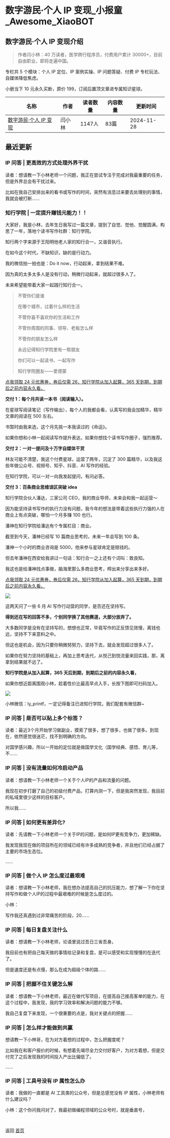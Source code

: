 # 数字游民·个人 IP 变现_小报童_Awesome_XiaoBOT

## 数字游民·个人 IP 变现介绍
> 作者闫小林：40 万读者，医学跨行程序员，付费用户累计 30000+，目前自由职业，即将走遍中国。    
    
专栏共 5 个模块：个人 IP 定位、IP 案例实操、IP 问题答疑、付费 IP 专栏玩法、自媒体降低焦虑。    
    
小册当下 10 元永久买断，原价 199，订阅后置顶文章进专属知识星球。  
  


|名称|作者|读者数量|内容数量|更新时间|
|---|---|---|---|---|
|[数字游民·个人 IP 变现](https://xiaobot.net/p/lin?refer=0b133df9-27dc-423b-8101-639049001c13)|闫小林|1147人|83篇|2024-11-28|

## 最近更新
### IP 问答 | 更高效的方式处理外界干扰

读者：想请教一下小林老师一个问题，我正在尝试专注于完成对我最重要的任务，但是外界总会有干扰过来。

比如在我自己安排出来的看书或写作的时间，突然有消息过来要去处理别的事情，我就会被打断......

### 知行学院 | 一定提升赚钱元能力！！

大家好，我是小林，去年生日我写过一篇文章，提到了自觉、觉他、觉醒圆满，构思了一年，落地个读书写作社群：知行学院。

知行两个字来源于王阳明他老人家的知行合一，又谐音执行。

在如今这个时代，不缺知识，缺的是行动力。

我的微信拍一拍也是：Do it now，行动起来，拿到结果不难。

因为真的太多太多人是没有行动，稍微行动起来，就超过很多人了。

未来希望能带着大家一起践行知行合一。

> 不管你们是谁
>
> 在哪个城市，过着什么样的生活
>
> 不管你喜不喜欢你的生活和工作
>
> 不管你周围的同事、领导、老板怎么样
>
> 不管你的朋友怎么样
>
> 永远记得知行学院里有一帮朋友
>
> 你们可以一起读书、一起写作
>
> 知行学院圈友——爱德蒙

[点我领取 24 元优惠券，券后仅需 26，知行学院从加入起算，365 天到期，到期后之前内容永久看。](https://t.zsxq.com/uMZkr)

**交付 1：每个月共读一本书（阅读输入）。**

在星球写阅读笔记（写作输出），每个人的我都会看，认真写的我会加精华，精华文章的阅读在 500 左右。

书暂时由我来选，这个月先挑一本我读过的《命运》。

如果你想和小林一起阅读写作提升表达，如果你想找个读书写作圈子，强烈推荐。

**交付 2：一对一提问及十万字自媒体干货**

林友可能不清楚，我这个付费星球，运营了两年，沉淀了 300 篇精华，以及我这些年做公众号、视频号、知乎、抖音、AI 写作的经验。

在知行学院，可以一对一向我发起提问，​有问必答。

**交付 3：百条商业思维误区突破 idea**

知行学院合伙人潘达，三家公司 CEO，我的商业导师，未来会和我一起运营～

因为能坚持读书写作的执行力没有问题，我今年的想法是带着这些执行力强的人在商业上有点突破，哪怕一个月多赚 100 也行。

潘神在知行学院给潘达有个专属栏目：商业。

截至到今天，潘神已经写 10 篇商业思考的，未来一年会写到 100 条。

潘神一个小时的商业咨询是 5000，他来参与星球肯定是赔钱的。

但去年潘神在西安给我讲过一句话：知行合一之上还有个词叫：致良知。

我这也是给潘神找点事做，脑海里那么多商业思考，榨出来分享出来多好。

[点我领取 24 元优惠券，券后仅需 26，知行学院从加入起算，365 天到期，到期后之前内容永久看。](https://t.zsxq.com/uMZkr)

![](https://static.xiaobot.net/file/2024-11-28/61324/e60de66fae4181b9b5bb8d1cf69f63a1.png)

这两天问了一些 6 月 AI 写作行动营的同学，是否还在坚持写。

**得到还在写的回答不多，个别同学换了其他赛道，大部分放弃了。**

大多数同学是没有在坚持写的，想想也正常，毕竟写作的正反馈见效慢，离钱也远，坚持不下来意料之中。

但这也是机会，因为只要你稍微努努力，坚持下去，就会发现超过很多人了。

如果你在努力坚持的基础上，再加上思考迭代，从悦己到悦流量来回实践，那，离拿到结果就不远了。

**知行学院是从加入起算，365 天后到期，到期后之前的内容永久看，**

如果你想近距离围观小林，趁着性价比最高早点入手，长按下图即可扫码加入。

![](https://static.xiaobot.net/file/2024-11-28/61324/142534fee50df372ab1eb03de0c2e7ec.png)

​小林微信：ly_printf，一定记得备注已进知行学院，我们配套有微信群~

### IP 问答 | 是否可以贴上多个标签？

读者：最近3个月开始学习做副业，摸索了很多，想了很多，也做了很多。到现在，依然感觉很迷茫，找不到明确的方向。

对国学感兴趣，所以一开始的定位就是做国学文化（国学经典、感悟、育儿等，不......

### IP 问答 | 没有流量如何冷启动产品

读者：想请教一下小林老师一个关于个人IP的产品和流量的问题。

我现在初步打磨了自己的初级付费产品，打算内测一下，但是我突然发现，我目前的私域里很少这样的目标客户。

所以我......

### IP 问答 | 如何更有差异化?

读者：先请教一下小林老师一个关于IP的问题，是如何IP更有竞争力，更加稀缺。

我发现我现在做的项目所在的领域已经有许多成熟的竞争者，并且他们已经占据了主要的市场生态位。

......

### IP 问答 | 做个人 IP 怎么度过最艰难

读者：想请教一下小林老师，我在想办法提高自己的抗压能力，想了解一下你在坚持写作和做个人IP的过程中最艰难的时候是怎么度过的。

小林：

写作我还真遇到过非常痛苦的阶段，20......

### IP 问答 | 每日复盘关注什么

读者：想请教一下小林老师，论语里说过吾日三省吾身。

我目前也有把自己每天做的事情给记录和复盘，是可以感受和实现慢慢的在迭代了。

但是速度还是有点慢，那么在成为超级个体的路......

### IP 问答 | 把握不住关键怎么解

读者：想请教一下小林老师，最近在做代写项目，在提高自己接高客单的能力，在这个过程中，我发现，我的学习效率和解决问题的能力不够。

我自己复盘下来发现，一个很重要的点是，我对关键点的把握......

### IP 问答 | 怎么样才能做到共赢

想请教一下小林哥，在为对方着想的过程中，怎么把握度呢？

比如我在和客户报价的时候，有想着先竭尽全力交付好客户，为对方着想，但是交付完了之后发现我的时间投入产出比偏低了。

......

### IP 问答 | 工具号没有 IP 属性怎么办

读者：我做的一直都是 AI 工具类的公众号，但是总感觉没有 IP 属性，小林老师有什么建议吗？

小林：这个你问我问对了，我最初做编程领域的公众号时，就是垂直号，


<a href="https://github.com/Reno9527/awesome-xiaobot" style="color: white; text-decoration: none;">awesome-xiaobot</a>

返回 [首页](../README.md)
